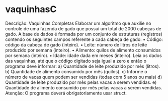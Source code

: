 # vaquinhasC

Descrição: Vaquinhas Completas
Elaborar um algoritmo que auxilie no controle de uma fazenda de gado que possuí um
total de 2000 cabeças de gado. A base de dados é formada por um conjunto de
estruturas (registros) contendo os seguintes campos referente a cada cabeça de gado:
• Código: código da cabeça de gado (inteiro).
• Leite: número de litros de leite produzido por semana (inteiro).
• Alimento: quilos de alimento consumidos por semana (inteiro).
• Idade: idade dada em meses (inteiro).
Leia os dados das vaquinhas, até que o código digitado seja igual a zero e então o
programa deve informar:
a) Quantidade de leite produzido por mês (litros).
b) Quantidade de alimento consumido por mês (quilos).
c) Informe o número de vacas quem podem ser vendidas (todas com 5 anos ou mais)
d) Quantidade de leite produzido por mês pelas vacas a serem vendidas.
e) Quantidade de alimento consumido por mês pelas vacas a serem vendidas.
Atenção:
O programa deverá obrigatoriamente usar struct.
